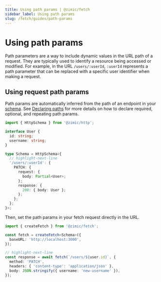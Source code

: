 ```yaml
---
title: Using path params | @zimic/fetch
sidebar_label: Using path params
slug: /fetch/guides/path-params
---
```


# Using path params

Path parameters are a way to include dynamic values in the URL path of a request. They are typically used to identify a
resource being accessed or modified. For example, in the URL `/users/:userId`, `:userId` represents a path parameter
that can be replaced with a specific user identifier when making a request.

## Using request path params

Path params are automatically inferred from the path of an endpoint in your
[schema](/docs/zimic-http/guides/1-schemas.md). See
[Declaring paths](/docs/zimic-http/guides/1-schemas.md#declaring-paths) for more details on how to declare required,
optional, and repeating path params.

```ts title='schema.ts'
import { HttpSchema } from '@zimic/http';

interface User {
  id: string;
  username: string;
}

type Schema = HttpSchema<{
  // highlight-next-line
  '/users/:userId': {
    PATCH: {
      request: {
        body: Partial<User>;
      };
      response: {
        200: { body: User };
      };
    };
  };
}>;
```

Then, set the path params in your fetch request directly in the URL.

```ts
import { createFetch } from '@zimic/fetch';

const fetch = createFetch<Schema>({
  baseURL: 'http://localhost:3000',
});

// highlight-next-line
const response = await fetch(`/users/${user.id}`, {
  method: 'PATCH',
  headers: { 'content-type': 'application/json' },
  body: JSON.stringify({ username: 'new-username' }),
});
```
